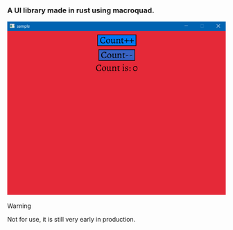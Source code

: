 ### A UI library made in rust using macroquad.

![sample image](./pics/image.png)

> [!WARNING]
> Not for use, it is still very early in production.